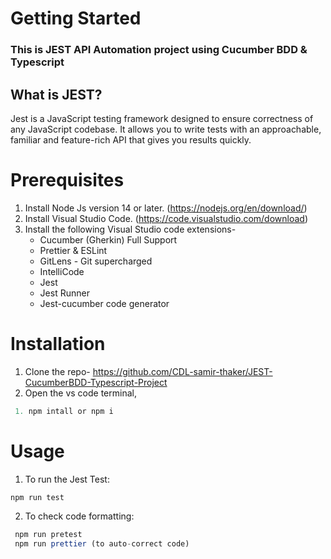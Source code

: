 # Getting Started

### This is JEST API Automation project using Cucumber BDD & Typescript

## **What is JEST?**

Jest is a JavaScript testing framework designed to ensure correctness of any JavaScript codebase. It allows you to write tests with an approachable, familiar and feature-rich API that gives you results quickly.
<br>

# Prerequisites

1. Install Node Js version 14 or later. (https://nodejs.org/en/download/)<br>
2. Install Visual Studio Code. (https://code.visualstudio.com/download)<br>
3. Install the following Visual Studio code extensions-
    - Cucumber (Gherkin) Full Support
    - Prettier & ESLint
    - GitLens - Git supercharged
    - IntelliCode
    - Jest
    - Jest Runner
    - Jest-cucumber code generator

# Installation

1. Clone the repo- https://github.com/CDL-samir-thaker/JEST-CucumberBDD-Typescript-Project
2. Open the vs code terminal,

```typescript
 1. npm intall or npm i
```

# Usage

1.  To run the Jest Test:

```typescript
npm run test
```

2. To check code formatting:

```typescript
 npm run pretest
 npm run prettier (to auto-correct code)
```

